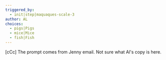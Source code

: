 ```yaml
---
triggered_by:
  - init|step|maquaques-scale-3
author: AL
choices:
  - pigs|Pigs
  - mice|Mice
  - fish|Fish
---
```

[cCc] The prompt comes from Jenny email. Not sure what Al's copy is here.
